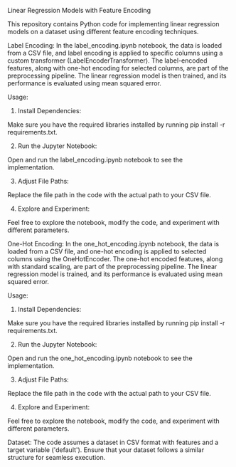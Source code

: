 Linear Regression Models with Feature Encoding

This repository contains Python code for implementing linear regression models on a dataset using different feature encoding techniques.

Label Encoding:
In the label_encoding.ipynb notebook, the data is loaded from a CSV file, and label encoding is applied to specific columns using a custom transformer (LabelEncoderTransformer). The label-encoded features, along with one-hot encoding for selected columns, are part of the preprocessing pipeline. The linear regression model is then trained, and its performance is evaluated using mean squared error.

Usage:

1. Install Dependencies:

Make sure you have the required libraries installed by running pip install -r requirements.txt.

2. Run the Jupyter Notebook:

Open and run the label_encoding.ipynb notebook to see the implementation.

3. Adjust File Paths:

Replace the file path in the code with the actual path to your CSV file.

4. Explore and Experiment:

Feel free to explore the notebook, modify the code, and experiment with different parameters.


One-Hot Encoding:
In the one_hot_encoding.ipynb notebook, the data is loaded from a CSV file, and one-hot encoding is applied to selected columns using the OneHotEncoder. The one-hot encoded features, along with standard scaling, are part of the preprocessing pipeline. The linear regression model is trained, and its performance is evaluated using mean squared error.

Usage:

1. Install Dependencies:

Make sure you have the required libraries installed by running pip install -r requirements.txt.

2. Run the Jupyter Notebook:

Open and run the one_hot_encoding.ipynb notebook to see the implementation.

3. Adjust File Paths:

Replace the file path in the code with the actual path to your CSV file.

4. Explore and Experiment:

Feel free to explore the notebook, modify the code, and experiment with different parameters.


Dataset:
The code assumes a dataset in CSV format with features and a target variable ('default'). Ensure that your dataset follows a similar structure for seamless execution.

